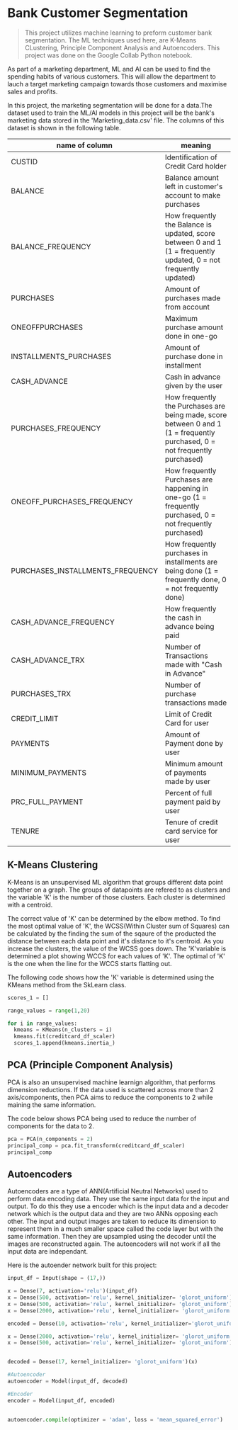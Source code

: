 # Bank Customer Segmentation
> This project utilizes machine learning to preform customer bank segmentation. The ML techniques used here, are K-Means CLustering, Principle Component Analysis and Autoencoders. This project was done on the Google Collab Python notebook.

As part of a marketing department, ML and AI can be used to find the spending habits of various customers. This will allow the department to lauch a target marketing campaign towards those customers and maximise sales and profits. 

In this project, the marketing segmentation will be done for a data.The dataset used to train the ML/AI models in this project will be the bank's marketing data stored in the 'Marketing_data.csv' file. The columns of this dataset is shown in the following table.

|name of column | meaning  |
| ------ |---------------------- |
| CUSTID | Identification of Credit Card holder | 
| BALANCE | Balance amount left in customer's account to make purchases |
| BALANCE_FREQUENCY | How frequently the Balance is updated, score between 0 and 1 (1 = frequently updated, 0 = not frequently updated) |
| PURCHASES | Amount of purchases made from account |
|ONEOFFPURCHASES | Maximum purchase amount done in one-go |
|INSTALLMENTS_PURCHASES | Amount of purchase done in installment |
|CASH_ADVANCE | Cash in advance given by the user |
|PURCHASES_FREQUENCY | How frequently the Purchases are being made, score between 0 and 1 (1 = frequently purchased, 0 = not frequently purchased) |
|ONEOFF_PURCHASES_FREQUENCY | How frequently Purchases are happening in one-go (1 = frequently purchased, 0 = not frequently purchased) |
|PURCHASES_INSTALLMENTS_FREQUENCY | How frequently purchases in installments are being done (1 = frequently done, 0 = not frequently done) |
|CASH_ADVANCE_FREQUENCY | How frequently the cash in advance being paid |
|CASH_ADVANCE_TRX | Number of Transactions made with "Cash in Advance" |
|PURCHASES_TRX | Number of purchase transactions made |
|CREDIT_LIMIT | Limit of Credit Card for user |
|PAYMENTS | Amount of Payment done by user |
|MINIMUM_PAYMENTS | Minimum amount of payments made by user|  
|PRC_FULL_PAYMENT | Percent of full payment paid by user |
|TENURE | Tenure of credit card service for user|

## K-Means Clustering

K-Means is an unsupervised ML algorithm that groups different data point together on a graph. The groups of datapoints are refered to as clusters and the variable 'K' is the number of those clusters. Each cluster is determined with a centroid.

The correct value of 'K' can be determined by the elbow method. To find the most optimal value of 'K', the WCSS(Within Cluster sum of Squares) can be calculated by the finding the sum of the sqaure of the producted the distance between each data point and it's distance to it's centroid. As you increase the clusters, the value of the WCSS goes down. The 'K'variable is determined a plot showing WCCS for each values of 'K'.  The optimal of 'K' is the one when the line for the WCCS starts flatting out.

The following code shows how the 'K' variable is determined using the KMeans method from the SkLearn class.

```python
scores_1 = []

range_values = range(1,20)

for i in range_values:
  kmeans = KMeans(n_clusters = i)
  kmeans.fit(creditcard_df_scaler)
  scores_1.append(kmeans.inertia_)
```  
## PCA (Principle Component Analysis)

PCA is also an unsupervised machine learnign algorithm, that performs dimension reductions. If the data used is scattered across more than 2 axis/components, then PCA aims to reduce the components to 2 while maining the same information.

The code below shows PCA being used to reduce the number of components for the data to 2.
```python
pca = PCA(n_components = 2)
principal_comp = pca.fit_transform(creditcard_df_scaler)
principal_comp
```
## Autoencoders
Autoencoders are a type of ANN(Artificial Neutral Networks) used to perform data encoding data. They use the same input data for the input and output. To do this they use a encoder which is the input data and a decoder network which is the output data and they are two ANNs opposing each other. The input and output images are taken to reduce its dimension to represent them in a much smaller space called the code layer but with the same information. Then they are upsampled using the decoder until the images are reconstructed again. The autoencoders will not work if all the input data are independant.

Here is the autoender network built for this project:
``` python
input_df = Input(shape = (17,))

x = Dense(7, activation='relu')(input_df)
x = Dense(500, activation='relu', kernel_initializer= 'glorot_uniform')(x)
x = Dense(500, activation='relu', kernel_initializer= 'glorot_uniform')(x)
x = Dense(2000, activation='relu', kernel_initializer= 'glorot_uniform')(x)

encoded = Dense(10, activation='relu', kernel_initializer='glorot_uniform')(x)

x = Dense(2000, activation='relu', kernel_initializer= 'glorot_uniform')(encoded)
x = Dense(500, activation='relu', kernel_initializer= 'glorot_uniform')(x)


decoded = Dense(17, kernel_initializer= 'glorot_uniform')(x)

#Autoencoder
autoencoder = Model(input_df, decoded)

#Encoder
encoder = Model(input_df, encoded)


autoencoder.compile(optimizer = 'adam', loss = 'mean_squared_error')
```


